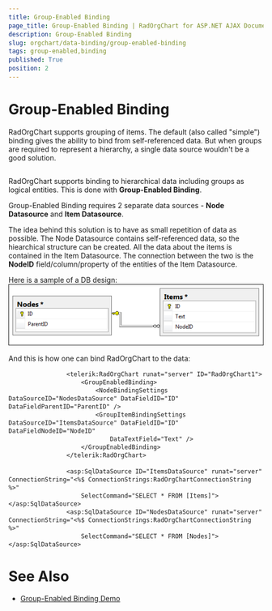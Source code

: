 ```yaml
---
title: Group-Enabled Binding
page_title: Group-Enabled Binding | RadOrgChart for ASP.NET AJAX Documentation
description: Group-Enabled Binding
slug: orgchart/data-binding/group-enabled-binding
tags: group-enabled,binding
published: True
position: 2
---
```


# Group-Enabled Binding



RadOrgChart supports grouping of items. The default (also called "simple") binding gives the ability to bind from self-referenced data. But when groups are required to represent a hierarchy, a single data source wouldn't be a good solution.

## 

RadOrgChart supports binding to hierarchical data including groups as logical entities. This is done with **Group-Enabled Binding**.

Group-Enabled Binding requires 2 separate data sources - **Node Datasource** and **Item Datasource**.

The idea behind this solution is to have as small repetition of data as possible. The Node Datasource contains self-referenced data, so the hiearchical structure can be created. All the data about the items is contained in the Item Datasource. The connection between the two is the **NodeID** field/column/property of the entities of the Item Datasource.

Here is a sample of a DB design:![radorgchart-group-enabled-binding](images/radorgchart-group-enabled-binding.png)

And this is how one can bind RadOrgChart to the data:

````ASPNET
				<telerik:RadOrgChart runat="server" ID="RadOrgChart1">
					<GroupEnabledBinding>
						<NodeBindingSettings DataSourceID="NodesDataSource" DataFieldID="ID" DataFieldParentID="ParentID" />
						<GroupItemBindingSettings DataSourceID="ItemsDataSource" DataFieldID="ID" DataFieldNodeID="NodeID"
							DataTextField="Text" />
					</GroupEnabledBinding>
				</telerik:RadOrgChart>
		
				<asp:SqlDataSource ID="ItemsDataSource" runat="server" ConnectionString="<%$ ConnectionStrings:RadOrgChartConnectionString %>"
					SelectCommand="SELECT * FROM [Items]"></asp:SqlDataSource>
				<asp:SqlDataSource ID="NodesDataSource" runat="server" ConnectionString="<%$ ConnectionStrings:RadOrgChartConnectionString %>"
					SelectCommand="SELECT * FROM [Nodes]"></asp:SqlDataSource>
````



# See Also

 * [Group-Enabled Binding Demo](http://demos.telerik.com/aspnet-ajax/orgchart/examples/groupenabledbinding/defaultcs.aspx)
